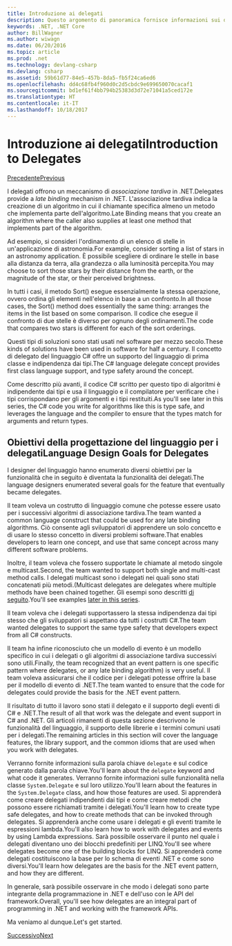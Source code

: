 ```yaml
---
title: Introduzione ai delegati
description: Questo argomento di panoramica fornisce informazioni sui delegati presentando i concetti di base e descrivendo gli obiettivi di progettazione del linguaggio per i delegati.
keywords: .NET, .NET Core
author: BillWagner
ms.author: wiwagn
ms.date: 06/20/2016
ms.topic: article
ms.prod: .net
ms.technology: devlang-csharp
ms.devlang: csharp
ms.assetid: 59b61d77-84e5-457b-8da5-fb5f24ca6ed6
ms.openlocfilehash: dd4c68fb4f960d0c2d5cbdc9e699650070cacaf1
ms.sourcegitcommit: bd1ef61f4bb794b25383d3d72e71041a5ced172e
ms.translationtype: HT
ms.contentlocale: it-IT
ms.lasthandoff: 10/18/2017
---
```

# <a name="introduction-to-delegates"></a><span data-ttu-id="43203-104">Introduzione ai delegati</span><span class="sxs-lookup"><span data-stu-id="43203-104">Introduction to Delegates</span></span>

[<span data-ttu-id="43203-105">Precedente</span><span class="sxs-lookup"><span data-stu-id="43203-105">Previous</span></span>](delegates-events.md)

<span data-ttu-id="43203-106">I delegati offrono un meccanismo di *associazione tardiva* in .NET.</span><span class="sxs-lookup"><span data-stu-id="43203-106">Delegates provide a *late binding* mechanism in .NET.</span></span> <span data-ttu-id="43203-107">L'associazione tardiva indica la creazione di un algoritmo in cui il chiamante specifica almeno un metodo che implementa parte dell'algoritmo.</span><span class="sxs-lookup"><span data-stu-id="43203-107">Late Binding means that you create an algorithm where the caller also supplies at least one method that implements part of the algorithm.</span></span>

<span data-ttu-id="43203-108">Ad esempio, si consideri l'ordinamento di un elenco di stelle in un'applicazione di astronomia.</span><span class="sxs-lookup"><span data-stu-id="43203-108">For example, consider sorting a list of stars in an astronomy application.</span></span>
<span data-ttu-id="43203-109">È possibile scegliere di ordinare le stelle in base alla distanza da terra, alla grandezza o alla luminosità percepita.</span><span class="sxs-lookup"><span data-stu-id="43203-109">You may choose to sort those stars by their distance from the earth, or the magnitude of the star, or their perceived brightness.</span></span>

<span data-ttu-id="43203-110">In tutti i casi, il metodo Sort() esegue essenzialmente la stessa operazione, ovvero ordina gli elementi nell'elenco in base a un confronto.</span><span class="sxs-lookup"><span data-stu-id="43203-110">In all those cases, the Sort() method does essentially the same thing: arranges the items in the list based on some comparison.</span></span> <span data-ttu-id="43203-111">Il codice che esegue il confronto di due stelle è diverso per ognuno degli ordinamenti.</span><span class="sxs-lookup"><span data-stu-id="43203-111">The code that compares two stars is different for each of the sort orderings.</span></span>

<span data-ttu-id="43203-112">Questi tipi di soluzioni sono stati usati nel software per mezzo secolo.</span><span class="sxs-lookup"><span data-stu-id="43203-112">These kinds of solutions have been used in software for half a century.</span></span>
<span data-ttu-id="43203-113">Il concetto di delegato del linguaggio C# offre un supporto del linguaggio di prima classe e indipendenza dai tipi.</span><span class="sxs-lookup"><span data-stu-id="43203-113">The C# language delegate concept provides first class language support, and type safety around the concept.</span></span>

<span data-ttu-id="43203-114">Come descritto più avanti, il codice C# scritto per questo tipo di algoritmi è indipendente dai tipi e usa il linguaggio e il compilatore per verificare che i tipi corrispondano per gli argomenti e i tipi restituiti.</span><span class="sxs-lookup"><span data-stu-id="43203-114">As you'll see later in this series, the C# code you write for algorithms like this is type safe, and leverages the language and the compiler to ensure that the types match for arguments and return types.</span></span>

## <a name="language-design-goals-for-delegates"></a><span data-ttu-id="43203-115">Obiettivi della progettazione del linguaggio per i delegati</span><span class="sxs-lookup"><span data-stu-id="43203-115">Language Design Goals for Delegates</span></span>

<span data-ttu-id="43203-116">I designer del linguaggio hanno enumerato diversi obiettivi per la funzionalità che in seguito è diventata la funzionalità dei delegati.</span><span class="sxs-lookup"><span data-stu-id="43203-116">The language designers enumerated several goals for the feature that eventually became delegates.</span></span>

<span data-ttu-id="43203-117">Il team voleva un costrutto di linguaggio comune che potesse essere usato per i successivi algoritmi di associazione tardiva.</span><span class="sxs-lookup"><span data-stu-id="43203-117">The team wanted a common language construct that could be used for any late binding algorithms.</span></span> <span data-ttu-id="43203-118">Ciò consente agli sviluppatori di apprendere un solo concetto e di usare lo stesso concetto in diversi problemi software.</span><span class="sxs-lookup"><span data-stu-id="43203-118">That enables developers to learn one concept, and use that same concept across many different software problems.</span></span>

<span data-ttu-id="43203-119">Inoltre, il team voleva che fossero supportate le chiamate al metodo singole e multicast.</span><span class="sxs-lookup"><span data-stu-id="43203-119">Second, the team wanted to support both single and multi-cast method calls.</span></span> <span data-ttu-id="43203-120">I delegati multicast sono i delegati nei quali sono stati concatenati più metodi.</span><span class="sxs-lookup"><span data-stu-id="43203-120">(Multicast delegates are delegates where multiple methods have been chained together.</span></span> <span data-ttu-id="43203-121">Gli esempi sono descritti [di seguito](delegate-class.md).</span><span class="sxs-lookup"><span data-stu-id="43203-121">You'll see examples [later in this series](delegate-class.md).</span></span> 

<span data-ttu-id="43203-122">Il team voleva che i delegati supportassero la stessa indipendenza dai tipi stesso che gli sviluppatori si aspettano da tutti i costrutti C#.</span><span class="sxs-lookup"><span data-stu-id="43203-122">The team wanted delegates to support the same type safety that developers expect from all C# constructs.</span></span> 

<span data-ttu-id="43203-123">Il team ha infine riconosciuto che un modello di evento è un modello specifico in cui i delegati o gli algoritmi di associazione tardiva successivi sono utili.</span><span class="sxs-lookup"><span data-stu-id="43203-123">Finally, the team recognized that an event pattern is one specific pattern where delegates, or any late binding algorithm) is very useful.</span></span> <span data-ttu-id="43203-124">Il team voleva assicurarsi che il codice per i delegati potesse offrire la base per il modello di evento di .NET.</span><span class="sxs-lookup"><span data-stu-id="43203-124">The team wanted to ensure that the code for delegates could provide the basis for the .NET event pattern.</span></span>

<span data-ttu-id="43203-125">Il risultato di tutto il lavoro sono stati il delegato e il supporto degli eventi di C# e .NET.</span><span class="sxs-lookup"><span data-stu-id="43203-125">The result of all that work was the delegate and event support in C# and .NET.</span></span> <span data-ttu-id="43203-126">Gli articoli rimanenti di questa sezione descrivono le funzionalità del linguaggio, il supporto delle librerie e i termini comuni usati per i delegati.</span><span class="sxs-lookup"><span data-stu-id="43203-126">The remaining articles in this section will cover the language features, the library support, and the common idioms that are used when you work with delegates.</span></span>

<span data-ttu-id="43203-127">Verranno fornite informazioni sulla parola chiave `delegate` e sul codice generato dalla parola chiave.</span><span class="sxs-lookup"><span data-stu-id="43203-127">You'll learn about the `delegate` keyword and what code it generates.</span></span> <span data-ttu-id="43203-128">Verranno fornite informazioni sulle funzionalità nella classe `System.Delegate` e sul loro utilizzo.</span><span class="sxs-lookup"><span data-stu-id="43203-128">You'll learn about the features in the `System.Delegate` class, and how those features are used.</span></span> <span data-ttu-id="43203-129">Si apprenderà come creare delegati indipendenti dai tipi e come creare metodi che possono essere richiamati tramite i delegati.</span><span class="sxs-lookup"><span data-stu-id="43203-129">You'll learn how to create type safe delegates, and how to create methods that can be invoked through delegates.</span></span> <span data-ttu-id="43203-130">Si apprenderà anche come usare i delegati e gli eventi tramite le espressioni lambda.</span><span class="sxs-lookup"><span data-stu-id="43203-130">You'll also learn how to work with delegates and events by using Lambda expressions.</span></span> <span data-ttu-id="43203-131">Sarà possibile osservare il punto nel quale i delegati diventano uno dei blocchi predefiniti per LINQ.</span><span class="sxs-lookup"><span data-stu-id="43203-131">You'll see where delegates become one of the building blocks for LINQ.</span></span> <span data-ttu-id="43203-132">Si apprenderà come delegati costituiscono la base per lo schema di eventi .NET e come sono diversi.</span><span class="sxs-lookup"><span data-stu-id="43203-132">You'll learn how delegates are the basis for the .NET event pattern, and how they are different.</span></span>

<span data-ttu-id="43203-133">In generale, sarà possibile osservare in che modo i delegati sono parte integrante della programmazione in .NET e dell'uso con le API del framework.</span><span class="sxs-lookup"><span data-stu-id="43203-133">Overall, you'll see how delegates are an integral part of programming in .NET and working with the framework APIs.</span></span>

<span data-ttu-id="43203-134">Ma veniamo al dunque.</span><span class="sxs-lookup"><span data-stu-id="43203-134">Let's get started.</span></span>

[<span data-ttu-id="43203-135">Successivo</span><span class="sxs-lookup"><span data-stu-id="43203-135">Next</span></span>](delegate-class.md)
